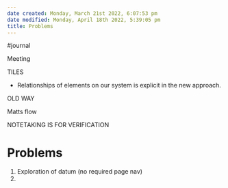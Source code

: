 ```yaml
---
date created: Monday, March 21st 2022, 6:07:53 pm
date modified: Monday, April 18th 2022, 5:39:05 pm
title: Problems
---
```

#journal

Meeting

TILES

- Relationships of elements on our system is explicit in the new approach.

OLD WAY

Matts flow

NOTETAKING IS FOR VERIFICATION

# Problems

1. Exploration of datum (no required page nav)
2.
